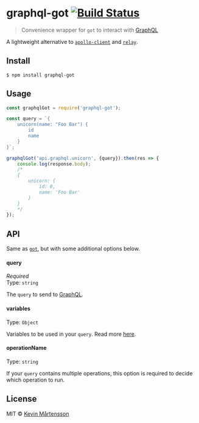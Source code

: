 # graphql-got [![Build Status](https://travis-ci.org/kevva/graphql-got.svg?branch=master)](https://travis-ci.org/kevva/graphql-got)

> Convenience wrapper for `got` to interact with [GraphQL](http://graphql.org/)

A lightweight alternative to [`apollo-client`](https://github.com/apollographql/apollo-client) and [`relay`](https://github.com/facebook/relay).


## Install

```
$ npm install graphql-got
```


## Usage

```js
const graphqlGot = require('graphql-got');

const query = `{
	unicorn(name: "Foo Bar") {
		id
		name
	}
}`;

graphqlGot('api.graphql.unicorn', {query}).then(res => {
	console.log(response.body);
	/*
	{
		unicorn: {
			id: 0,
			name: 'Foo Bar'
		}
	}
	*/
});
```


## API

Same as [`got`](https://github.com/sindresorhus/got), but with some additional options below.

#### query

*Required*<br>
Type: `string`

The `query` to send to [GraphQL](http://graphql.org/).

#### variables

Type: `Object`

Variables to be used in your `query`. Read more [here](http://graphql.org/learn/queries/#variables).

#### operationName

Type: `string`

If your `query` contains multiple operations, this option is required to decide which operation to run.


## License

MIT © [Kevin Mårtensson](https://github.com/kevva)

